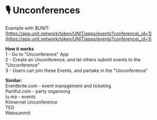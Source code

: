 # 🎙 Unconferences

Example with $UNIT: \
[https://app.unit.network/token/UNIT/apps/events?conference\_id=1](https://app.unit.network/token/UNIT/apps/events?conference\_id=1)

**How it works**\
1 - Go to "Unconference" App\
2 - Create an Unconference, and let others submit events to the "Unconference"\
3 - Users can join these Events, and partake in the "Unconference"

**Similar:**\
Eventbrite.com - event management and ticketing\
Partiful.com - party organising\
lu.ma - events \
Kinnernet Unconference\
TED\
Websummit
